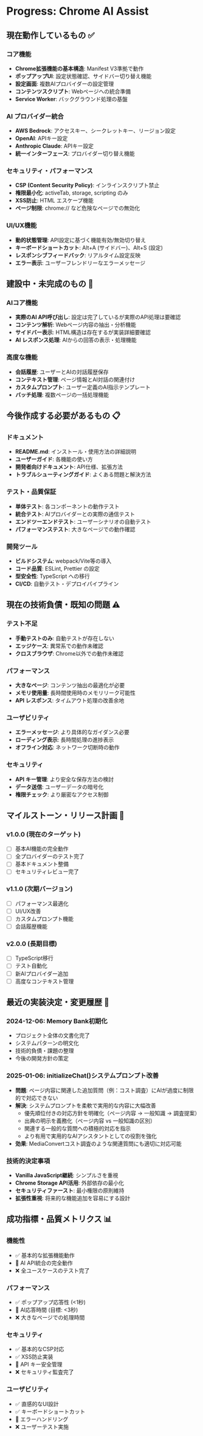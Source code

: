 # Progress: Chrome AI Assist

## 現在動作しているもの ✅

### コア機能
- **Chrome拡張機能の基本構造**: Manifest V3準拠で動作
- **ポップアップUI**: 設定状態確認、サイドバー切り替え機能
- **設定画面**: 複数AIプロバイダーの設定管理
- **コンテンツスクリプト**: Webページへの統合準備
- **Service Worker**: バックグラウンド処理の基盤

### AI プロバイダー統合
- **AWS Bedrock**: アクセスキー、シークレットキー、リージョン設定
- **OpenAI**: APIキー設定
- **Anthropic Claude**: APIキー設定
- **統一インターフェース**: プロバイダー切り替え機能

### セキュリティ・パフォーマンス
- **CSP (Content Security Policy)**: インラインスクリプト禁止
- **権限最小化**: activeTab, storage, scripting のみ
- **XSS防止**: HTML エスケープ機能
- **ページ制限**: chrome:// など危険なページでの無効化

### UI/UX機能
- **動的状態管理**: API設定に基づく機能有効/無効切り替え
- **キーボードショートカット**: Alt+A (サイドバー)、Alt+S (設定)
- **レスポンシブフィードバック**: リアルタイム設定反映
- **エラー表示**: ユーザーフレンドリーなエラーメッセージ

## 建設中・未完成のもの 🚧

### AIコア機能
- **実際のAI API呼び出し**: 設定は完了しているが実際のAPI処理は要確認
- **コンテンツ解析**: Webページ内容の抽出・分析機能
- **サイドバー表示**: HTML構造は存在するが実装詳細要確認
- **AI レスポンス処理**: AIからの回答の表示・処理機能

### 高度な機能
- **会話履歴**: ユーザーとAIの対話履歴保存
- **コンテキスト管理**: ページ情報とAI対話の関連付け
- **カスタムプロンプト**: ユーザー定義のAI指示テンプレート
- **バッチ処理**: 複数ページの一括処理機能

## 今後作成する必要があるもの 📋

### ドキュメント
- **README.md**: インストール・使用方法の詳細説明
- **ユーザーガイド**: 各機能の使い方
- **開発者向けドキュメント**: API仕様、拡張方法
- **トラブルシューティングガイド**: よくある問題と解決方法

### テスト・品質保証
- **単体テスト**: 各コンポーネントの動作テスト
- **統合テスト**: AIプロバイダーとの実際の通信テスト
- **エンドツーエンドテスト**: ユーザーシナリオの自動テスト
- **パフォーマンステスト**: 大きなページでの動作確認

### 開発ツール
- **ビルドシステム**: webpack/Vite等の導入
- **コード品質**: ESLint, Prettier の設定
- **型安全性**: TypeScript への移行
- **CI/CD**: 自動テスト・デプロイパイプライン

## 現在の技術負債・既知の問題 ⚠️

### テスト不足
- **手動テストのみ**: 自動テストが存在しない
- **エッジケース**: 異常系での動作未確認
- **クロスブラウザ**: Chrome以外での動作未確認

### パフォーマンス
- **大きなページ**: コンテンツ抽出の最適化が必要
- **メモリ使用量**: 長時間使用時のメモリリーク可能性
- **API レスポンス**: タイムアウト処理の改善余地

### ユーザビリティ
- **エラーメッセージ**: より具体的なガイダンス必要
- **ローディング表示**: 長時間処理の進捗表示
- **オフライン対応**: ネットワーク切断時の動作

### セキュリティ
- **API キー管理**: より安全な保存方法の検討
- **データ送信**: ユーザーデータの暗号化
- **権限チェック**: より厳密なアクセス制御

## マイルストーン・リリース計画 🎯

### v1.0.0 (現在のターゲット)
- [ ] 基本AI機能の完全動作
- [ ] 全プロバイダーのテスト完了
- [ ] 基本ドキュメント整備
- [ ] セキュリティレビュー完了

### v1.1.0 (次期バージョン)
- [ ] パフォーマンス最適化
- [ ] UI/UX改善
- [ ] カスタムプロンプト機能
- [ ] 会話履歴機能

### v2.0.0 (長期目標)
- [ ] TypeScript移行
- [ ] テスト自動化
- [ ] 新AIプロバイダー追加
- [ ] 高度なコンテキスト管理

## 最近の実装決定・変更履歴 📝

### 2024-12-06: Memory Bank初期化
- プロジェクト全体の文書化完了
- システムパターンの明文化
- 技術的負債・課題の整理
- 今後の開発方針の策定

### 2025-01-06: initializeChat()システムプロンプト改善
- **問題**: ページ内容に関連した追加質問（例：コスト調査）にAIが過度に制限的で対応できない
- **解決**: システムプロンプトを柔軟で実用的な内容に大幅改善
  - 優先順位付きの対応方針を明確化（ページ内容 → 一般知識 → 調査提案）
  - 出典の明示を義務化（ページ内容 vs 一般知識の区別）
  - 関連する一般的な質問への積極的対応を指示
  - より有用で実用的なAIアシスタントとしての役割を強化
- **効果**: MediaConvertコスト調査のような関連質問にも適切に対応可能

### 技術的決定事項
- **Vanilla JavaScript継続**: シンプルさを重視
- **Chrome Storage API活用**: 外部依存の最小化
- **セキュリティファースト**: 最小権限の原則維持
- **拡張性重視**: 将来的な機能追加を容易にする設計

## 成功指標・品質メトリクス 📊

### 機能性
- ✅ 基本的な拡張機能動作
- 🚧 AI API統合の完全動作
- ❌ 全ユースケースのテスト完了

### パフォーマンス
- ✅ ポップアップ応答性 (<1秒)
- 🚧 AI応答時間 (目標: <3秒)
- ❌ 大きなページでの処理時間

### セキュリティ
- ✅ 基本的なCSP対応
- ✅ XSS防止実装
- 🚧 API キー安全管理
- ❌ セキュリティ監査完了

### ユーザビリティ
- ✅ 直感的なUI設計
- ✅ キーボードショートカット
- 🚧 エラーハンドリング
- ❌ ユーザーテスト実施
